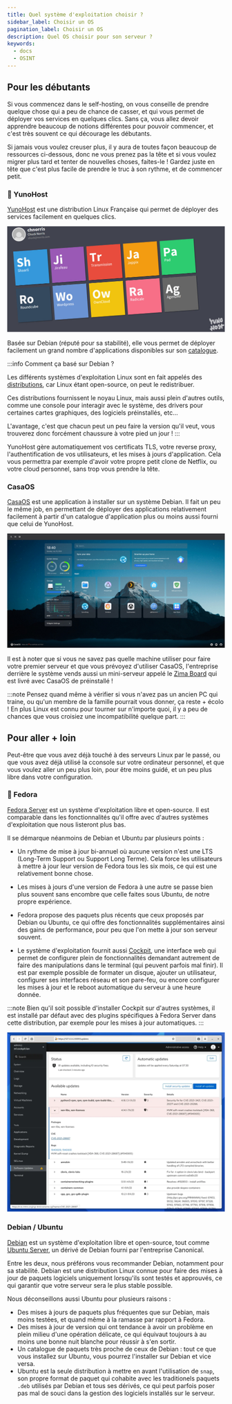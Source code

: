 ```yaml
---
title: Quel système d'exploitation choisir ?
sidebar_label: Choisir un OS
pagination_label: Choisir un OS
description: Quel OS choisir pour son serveur ?
keywords:
  - docs
  - OSINT
---
```


## Pour les débutants

Si vous commencez dans le self-hosting, on vous conseille de prendre quelque chose qui a peu de chance de casser, et qui vous permet de déployer vos services en quelques clics. Sans ça, vous allez devoir apprendre beaucoup de notions différentes pour pouvoir commencer, et c'est très souvent ce qui décourage les débutants.

Si jamais vous voulez creuser plus, il y aura de toutes façon beaucoup de ressources ci-dessous, donc ne vous prenez pas la tête et si vous voulez migrer plus tard et tenter de nouvelles choses, faites-le ! Gardez juste en tête que c'est plus facile de prendre le truc à son rythme, et de commencer petit.

### 🥇 YunoHost

[YunoHost](https://yunohost.org) est une distribution Linux Française qui permet de déployer des services facilement en quelques clics.

![Page d'accueil utilisateur de YunoHost](images/yunohost_sso.jpg)

Basée sur Debian (réputé pour sa stabilité), elle vous permet de déployer facilement un grand nombre d'applications disponibles sur son [catalogue](https://yunohost.org/fr/apps).

:::info Comment ça basé sur Debian ?

Les différents systèmes d'exploitation Linux sont en fait appelés des [distributions](https://fr.wikipedia.org/wiki/Distribution_Linux), car Linux étant open-source, on peut le redistribuer.

Ces distributions fournissent le noyau Linux, mais aussi plein d'autres outils, comme une console pour interagir avec le système, des drivers pour certaines cartes graphiques, des logiciels préinstallés, etc...

L'avantage, c'est que chacun peut un peu faire la version qu'il veut, vous trouverez donc forcément chaussure à votre pied un jour !
:::

YunoHost gère automatiquement vos certificats TLS, votre reverse proxy, l'authentification de vos utilisateurs, et les mises à jours d'application. Cela vous permettra par exemple d'avoir votre propre petit clone de Netflix, ou votre cloud personnel, sans trop vous prendre la tête.

### CasaOS

[CasaOS](https://www.casaos.io/) est une application à installer sur un système Debian. Il fait un peu le même job, en permettant de déployer des applications relativement facilement à partir d'un catalogue d'application plus ou moins aussi fourni que celui de YunoHost.

![Page d'accueil utilisateur de CasaOS](images/casaos_home.jpg)

Il est à noter que si vous ne savez pas quelle machine utiliser pour faire votre premier serveur et que vous prévoyez d'utiliser CasaOS, l'entreprise derrière le système vends aussi un mini-serveur appelé le [Zima Board](https://www.zimaboard.com/) qui est livré avec CasaOS de préinstallé !

:::note
Pensez quand même à vérifier si vous n'avez pas un ancien PC qui traine, ou qu'un membre de la famille pourrait vous donner, ça reste + écolo ! En plus Linux est connu pour tourner sur n'importe quoi, il y a peu de chances que vous croisiez une incompatibilité quelque part.
:::

## Pour aller + loin

Peut-être que vous avez déjà touché à des serveurs Linux par le passé, ou que vous avez déjà utilisé la cconsole sur votre ordinateur personnel, et que vous voulez aller un peu plus loin, pour être moins guidé, et un peu plus libre dans votre configuration.

### 🥇 Fedora

[Fedora Server](https://fedoraproject.org/fr/server/) est un système d'exploitation libre et open-source. Il est comparable dans les fonctionnalités qu'il offre avec d'autres systèmes d'exploitation que nous listeront plus bas.

Il se démarque néanmoins de Debian et Ubuntu par plusieurs points :

- Un rythme de mise à jour bi-annuel où aucune version n'est une LTS (Long-Term Support ou Support Long Terme). Cela force les utilisateurs à mettre à jour leur version de Fedora tous les six mois, ce qui est une relativement bonne chose.

- Les mises à jours d'une version de Fedora à une autre se passe bien plus souvent sans encombre que celle faites sous Ubuntu, de notre propre expérience.

- Fedora propose des paquets plus récents que ceux proposés par Debian ou Ubuntu, ce qui offre des fonctionnalités supplémentaires ainsi des gains de performance, pour peu que l'on mette à jour son serveur souvent.

- Le système d'exploitation fournit aussi [Cockpit](https://cockpit-project.org/), une interface web qui permet de configurer plein de fonctionnalités demandant autrement de faire des manipulations dans le terminal (qui peuvent parfois mal finir). Il est par exemple possible de formater un disque, ajouter un utilisateur, configurer ses interfaces réseau et son pare-feu, ou encore configurer les mises à jour et le reboot automatique du serveur à une heure donnée.

:::note
Bien qu'il soit possible d'installer Cockpit sur d'autres systèmes, il est installé par défaut avec des plugins spécifiques à Fedora Server dans cette distribution, par exemple pour les mises à jour automatiques.
:::

![Cockpit](images/cockpit.webp)

### Debian / Ubuntu

[Debian](https://www.debian.org/index.fr.html) est un système d'exploitation libre et open-source, tout comme [Ubuntu Server](https://ubuntu.com/download/server), un dérivé de Debian fourni par l'entreprise Canonical.

Entre les deux, nous préférons vous recommander Debian, notamment pour sa stabilité. Debian est une distribution Linux connue pour faire des mises à jour de paquets logiciels uniquement lorsqu'ils sont testés et approuvés, ce qui garantir que votre serveur sera le plus stable possible.

Nous déconseillons aussi Ubuntu pour plusieurs raisons :

- Des mises à jours de paquets plus fréquentes que sur Debian, mais moins testées, et quand même à la ramasse par rapport à Fedora.
- Des mises à jour de version qui ont tendance à avoir un problème en plein milieu d'une opération délicate, ce qui équivaut toujours à au moins une bonne nuit blanche pour réussir à s'en sortir.
- Un catalogue de paquets très proche de ceux de Debian : tout ce que vous installez sur Ubuntu, vous pourrez l'installer sur Debian et vice versa.
- Ubuntu est la seule distribution à mettre en avant l'utilisation de `snap`, son propre format de paquet qui cohabite avec les traditionels paquets `.deb` utilisés par Debian et tous ses dérivés, ce qui peut parfois poser pas mal de souci dans la gestion des logiciels installés sur le serveur.
